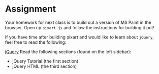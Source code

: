 # Assignment

Your homework for next class is to build out a version of MS Paint in the browser. Open up `pixart.js` and follow the instructions for building it out!

If you have time after building pixart and would like to learn about `jQuery`, feel free to read the following:

[jQuery](http://www.w3schools.com/jquery/default.asp)
Read the following sections (found on the left sidebar):
  - jQuery Tutorial (the first section)
  - jQuery HTML (the third section)
